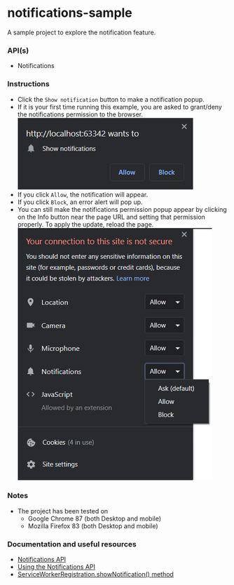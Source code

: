 # notifications-sample
A sample project to explore the notification feature.

### API(s)
+ Notifications

### Instructions
+ Click the `Show notification` button to make a notification popup.
+ If it is your first time running this example, you are asked to grant/deny the notifications permission to the browser.
    ![Screenshot 1](readme_material/screenshot_1.png)
+ If you click `Allow`, the notification will appear.
+ If you click `Block`, an error alert will pop up.
+ You can still make the notifications permission popup appear by clicking on the Info button near the page URL and
 setting that permission properly. To apply the update, reload the page.
    ![Screenshot 2](readme_material/screenshot_2.png)

### Notes
+ The project has been tested on
    + Google Chrome 87 (both Desktop and mobile)
    + Mozilla Firefox 83 (both Desktop and mobile)

### Documentation and useful resources
+ [Notifications API](https://developer.mozilla.org/en-US/docs/Web/API/Notifications_API)
+ [Using the Notifications API](https://developer.mozilla.org/en-US/docs/Web/API/Notifications_API/Using_the_Notifications_API)
+ [ServiceWorkerRegistration.showNotification() method](https://developer.mozilla.org/en-US/docs/Web/API/ServiceWorkerRegistration/showNotification)
